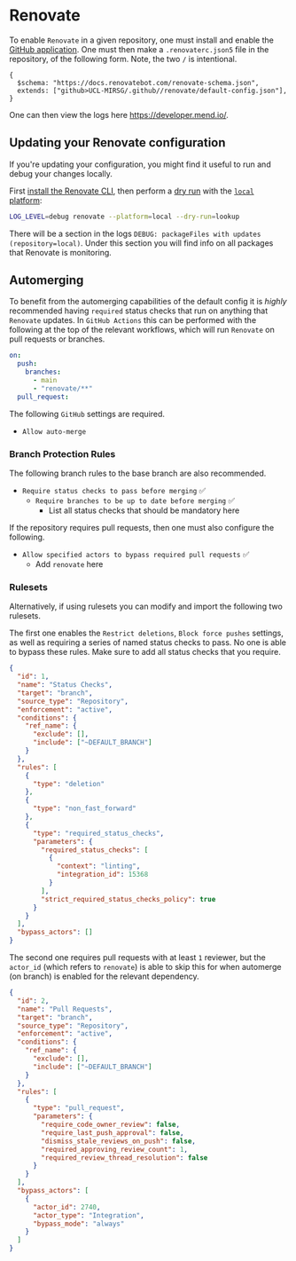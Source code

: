 # Renovate

To enable `Renovate` in a given repository, one must install and enable the
[GitHub application](https://github.com/apps/renovate). One must then make a
`.renovaterc.json5` file in the repository, of the following form. Note, the two
`/` is intentional.

```json5
{
  $schema: "https://docs.renovatebot.com/renovate-schema.json",
  extends: ["github>UCL-MIRSG/.github//renovate/default-config.json"],
}
```

One can then view the logs here <https://developer.mend.io/>.

## Updating your Renovate configuration

If you're updating your configuration, you might find it useful to run and debug
your changes locally.

First
[install the Renovate CLI](https://docs.renovatebot.com/examples/self-hosting/),
then perform a
[dry run](https://docs.renovatebot.com/self-hosted-configuration/#dryrun) with
the [`local` platform](https://docs.renovatebot.com/modules/platform/local/):

```sh
LOG_LEVEL=debug renovate --platform=local --dry-run=lookup
```

There will be a section in the logs
`DEBUG: packageFiles with updates (repository=local)`. Under this section you
will find info on all packages that Renovate is monitoring.

## Automerging

To benefit from the automerging capabilities of the default config it is
_highly_ recommended having `required` status checks that run on anything that
`Renovate` updates. In `GitHub Actions` this can be performed with the following
at the top of the relevant workflows, which will run `Renovate` on pull requests
or branches.

```yaml
on:
  push:
    branches:
      - main
      - "renovate/**"
  pull_request:
```

The following `GitHub` settings are required.

- `Allow auto-merge`

### Branch Protection Rules

The following branch rules to the base branch are also recommended.

- `Require status checks to pass before merging` ✅
  - `Require branches to be up to date before merging` ✅
    - List all status checks that should be mandatory here

If the repository requires pull requests, then one must also configure the
following.

- `Allow specified actors to bypass required pull requests` ✅
  - Add `renovate` here

### Rulesets

Alternatively, if using rulesets you can modify and import the following two
rulesets.

The first one enables the `Restrict deletions`, `Block force pushes` settings,
as well as requiring a series of named status checks to pass. No one is able to
bypass these rules. Make sure to add all status checks that you require.

```json
{
  "id": 1,
  "name": "Status Checks",
  "target": "branch",
  "source_type": "Repository",
  "enforcement": "active",
  "conditions": {
    "ref_name": {
      "exclude": [],
      "include": ["~DEFAULT_BRANCH"]
    }
  },
  "rules": [
    {
      "type": "deletion"
    },
    {
      "type": "non_fast_forward"
    },
    {
      "type": "required_status_checks",
      "parameters": {
        "required_status_checks": [
          {
            "context": "linting",
            "integration_id": 15368
          }
        ],
        "strict_required_status_checks_policy": true
      }
    }
  ],
  "bypass_actors": []
}
```

The second one requires pull requests with at least `1` reviewer, but the
`actor_id` (which refers to `renovate`) is able to skip this for when automerge
(on branch) is enabled for the relevant dependency.

```json
{
  "id": 2,
  "name": "Pull Requests",
  "target": "branch",
  "source_type": "Repository",
  "enforcement": "active",
  "conditions": {
    "ref_name": {
      "exclude": [],
      "include": ["~DEFAULT_BRANCH"]
    }
  },
  "rules": [
    {
      "type": "pull_request",
      "parameters": {
        "require_code_owner_review": false,
        "require_last_push_approval": false,
        "dismiss_stale_reviews_on_push": false,
        "required_approving_review_count": 1,
        "required_review_thread_resolution": false
      }
    }
  ],
  "bypass_actors": [
    {
      "actor_id": 2740,
      "actor_type": "Integration",
      "bypass_mode": "always"
    }
  ]
}
```
